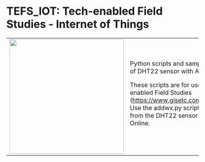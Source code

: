 # TEFS_IOT: Tech-enabled Field Studies - Internet of Things
<table><tr><td>
<img width=300 src="https://images-na.ssl-images-amazon.com/images/I/61UdeAjkvSL.SR160,240_BG243,243,243.jpg">
  </td><td>
Python scripts and sample CSV data supporting use of DHT22 sensor with ArcGIS Feature Data Services

These scripts are for use with the bootk, Tech-enabled Field Studies (https://www.gisetc.com/product/gps_field_studies/).  Use the addwx.py script above for reporting data from the DHT22 sensor and logging it with ArcGIS Online.


</td></tr></table>
